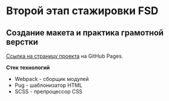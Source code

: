 # Второй этап стажировки FSD
## Создание макета и практика грамотной верстки
[Ссылка на страницу проекта](https://lp5.github.io/FSD-Internship-2nd-Step/) на GitHub Pages.

**Стек технологий**
* Webpack - сборщик модулей
* Pug - шаблонизатор HTML
* SCSS - препроцессор CSS
